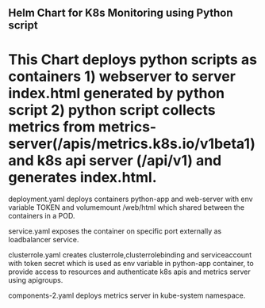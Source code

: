 ## Helm Chart for K8s Monitoring using Python script


# This Chart deploys python scripts as containers 1) webserver to server index.html generated by python script 2) python script collects metrics from metrics-server(/apis/metrics.k8s.io/v1beta1) and k8s api server (/api/v1) and generates index.html.

deployment.yaml deploys containers python-app and web-server with env variable TOKEN  and volumemount /web/html which shared between the containers in a POD. 

service.yaml exposes the container on specific port externally as loadbalancer service.

clusterrole.yaml creates clusterrole,clusterrolebinding  and serviceaccount with token secret which is used as env variable in python-app container, to provide access to resources and authenticate k8s apis and metrics server using apigroups.

components-2.yaml deploys metrics server in kube-system namespace.